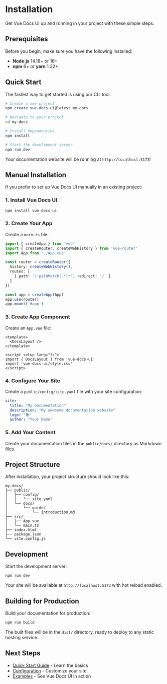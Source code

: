 # Installation

Get Vue Docs UI up and running in your project with these simple steps.

## Prerequisites
Before you begin, make sure you have the following installed:

- **Node.js** 14.18+ or 16+
- **npm** 6+ or **yarn** 1.22+

## Quick Start

The fastest way to get started is using our CLI tool:

```bash
# Create a new project
npm create vue-docs-ui@latest my-docs

# Navigate to your project
cd my-docs

# Install dependencies
npm install

# Start the development server
npm run dev
```

Your documentation website will be running at `http://localhost:5173`!

## Manual Installation

If you prefer to set up Vue Docs UI manually in an existing project:

### 1. Install Vue Docs UI

```bash
npm install vue-docs-ui
```

### 2. Create Your App

Create a `main.ts` file:

```typescript
import { createApp } from 'vue'
import { createRouter, createWebHistory } from 'vue-router'
import App from './App.vue'

const router = createRouter({
  history: createWebHistory(),
  routes: [
    { path: '/:pathMatch(.*)*', redirect: '/' }
  ]
})

const app = createApp(App)
app.use(router)
app.mount('#app')
```

### 3. Create App Component

Create an `App.vue` file:

```vue
<template>
  <DocsLayout />
</template>

<script setup lang="ts">
import { DocsLayout } from 'vue-docs-ui'
import 'vue-docs-ui/style.css'
</script>
```

### 4. Configure Your Site

Create a `public/config/site.yaml` file with your site configuration:

```yaml
site:
  title: "My Documentation"
  description: "My awesome documentation website"
  logo: "📚"
  author: "Your Name"
```

### 5. Add Your Content

Create your documentation files in the `public/docs/` directory as Markdown files.

## Project Structure

After installation, your project structure should look like this:

```
my-docs/
├── public/
│   ├── config/
│   │   └── site.yaml
│   └── docs/
│       └── guide/
│           └── introduction.md
├── src/
│   ├── App.vue
│   └── main.ts
├── index.html
├── package.json
└── vite.config.js
```

## Development

Start the development server:

```bash
npm run dev
```

Your site will be available at `http://localhost:5173` with hot reload enabled.

## Building for Production

Build your documentation for production:

```bash
npm run build
```

The built files will be in the `dist/` directory, ready to deploy to any static hosting service.

## Next Steps

- [Quick Start Guide](/guide/quick-start) - Learn the basics
- [Configuration](/guide/configuration) - Customize your site
- [Examples](/examples) - See Vue Docs UI in action 


